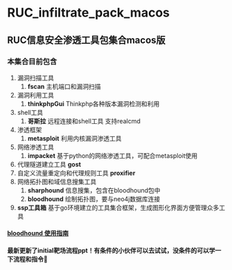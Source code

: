# RUC_infiltrate_pack_macos

## RUC信息安全渗透工具包集合macos版

### 本集合目前包含

1. 漏洞扫描工具
    1. **fscan** 主机端口和漏洞扫描
2. 漏洞利用工具
    1. **thinkphpGui** Thinkphp各种版本漏洞检测和利用
3. shell工具
    1. **哥斯拉** 远程连接和shell工具 支持realcmd
4. 渗透框架
    1. **metasploit** 利用内核漏洞渗透工具
5. 网络渗透工具
    1. **impacket** 基于python的网络渗透工具，可配合metasploit使用
6. 代理隧道建立工具 **gost**
7. 自定义流量重定向和代理规则工具 **proxifier**
8. 网络拓扑图和域信息搜集工具
    1. **sharphound** 信息搜集，包含在bloodhound包中
    2. **bloodhound** 绘制拓扑图，要与neo4j数据库连接
9. **ssp工具箱** 基于go环境建立的工具集合框架，生成图形化界面方便管理众多工具

#### [**bloodhound** 使用指南](https://www.cnblogs.com/backlion/p/10643132.html)

#### 最新更新了initial靶场流程ppt！有条件的小伙伴可以去试试，没条件的可以学一下流程和指令🥳
